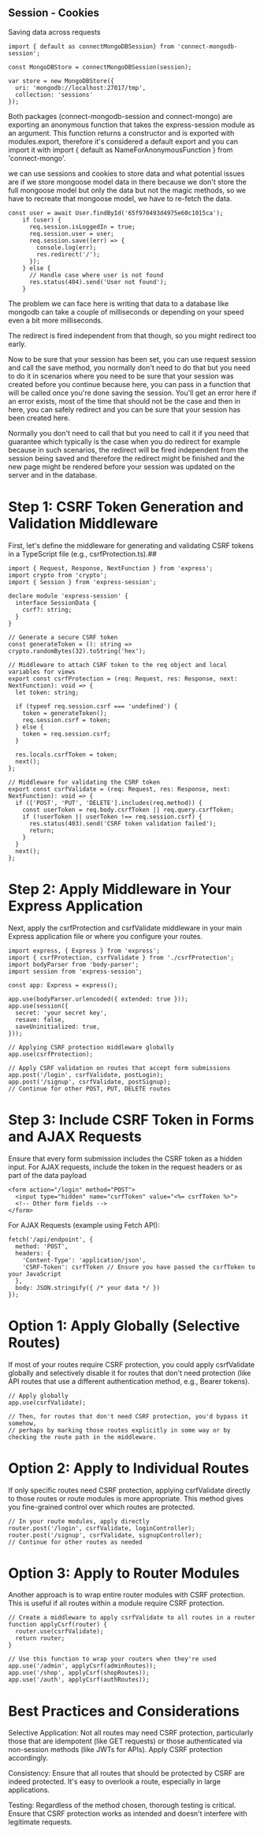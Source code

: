 ## Session - Cookies

Saving data across requests

```
import { default as connectMongoDBSession} from 'connect-mongodb-session';

const MongoDBStore = connectMongoDBSession(session);

var store = new MongoDBStore({
  uri: 'mongodb://localhost:27017/tmp',
  collection: 'sessions'
});
```

Both packages (connect-mongodb-session and connect-mongo) are exporting an anonymous function that takes the express-session module as an argument. This function returns a constructor and is exported with modules.export, therefore it's considered a default export and you can import it with import { default as NameForAnonymousFunction } from 'connect-mongo'.

we can use sessions and cookies to store data and what potential issues are if we store mongoose model data in there because we don't store the full mongoose model but only the data but not the magic methods, so we have to recreate that mongoose model, we have to re-fetch the data.

```
const user = await User.findById('65f970493d4975e60c1015ca');
    if (user) {
      req.session.isLoggedIn = true;
      req.session.user = user;
      req.session.save((err) => {
        console.log(err);
        res.redirect('/');
      });
    } else {
      // Handle case where user is not found
      res.status(404).send('User not found');
    }
```

The problem we can face here is writing that data to a database like mongodb can take a couple of milliseconds or depending on your speed even a bit more milliseconds.

The redirect is fired independent from that though, so you might redirect too early.

Now to be sure that your session has been set, you can use request session and call the save method, you normally don't need to do that but you need to do it in scenarios where you need to be sure that your session was created before you continue because here, you can pass in a function that will be called once you're done saving the session. You'll get an error here if an error exists, most of the time that should not be the case and then in here, you can safely redirect and you can be sure that your session has been created here.

Normally you don't need to call that but you need to call it if you need that guarantee which typically is the case when you do redirect for example because in such scenarios, the redirect will be fired independent from the session being saved and therefore the redirect might be finished and the new page might be rendered before your session was updated on the server and in the database.

# Step 1: CSRF Token Generation and Validation Middleware

First, let's define the middleware for generating and validating CSRF tokens in a TypeScript file (e.g., csrfProtection.ts).##

```
import { Request, Response, NextFunction } from 'express';
import crypto from 'crypto';
import { Session } from 'express-session';

declare module 'express-session' {
  interface SessionData {
    csrf?: string;
  }
}

// Generate a secure CSRF token
const generateToken = (): string => crypto.randomBytes(32).toString('hex');

// Middleware to attach CSRF token to the req object and local variables for views
export const csrfProtection = (req: Request, res: Response, next: NextFunction): void => {
  let token: string;

  if (typeof req.session.csrf === 'undefined') {
    token = generateToken();
    req.session.csrf = token;
  } else {
    token = req.session.csrf;
  }

  res.locals.csrfToken = token;
  next();
};

// Middleware for validating the CSRF token
export const csrfValidate = (req: Request, res: Response, next: NextFunction): void => {
  if (['POST', 'PUT', 'DELETE'].includes(req.method)) {
    const userToken = req.body.csrfToken || req.query.csrfToken;
    if (!userToken || userToken !== req.session.csrf) {
      res.status(403).send('CSRF token validation failed');
      return;
    }
  }
  next();
};
```

# Step 2: Apply Middleware in Your Express Application

Next, apply the csrfProtection and csrfValidate middleware in your main Express application file or where you configure your routes.

```
import express, { Express } from 'express';
import { csrfProtection, csrfValidate } from './csrfProtection';
import bodyParser from 'body-parser';
import session from 'express-session';

const app: Express = express();

app.use(bodyParser.urlencoded({ extended: true }));
app.use(session({
  secret: 'your secret key',
  resave: false,
  saveUninitialized: true,
}));

// Applying CSRF protection middleware globally
app.use(csrfProtection);

// Apply CSRF validation on routes that accept form submissions
app.post('/login', csrfValidate, postLogin);
app.post('/signup', csrfValidate, postSignup);
// Continue for other POST, PUT, DELETE routes

```

# Step 3: Include CSRF Token in Forms and AJAX Requests

Ensure that every form submission includes the CSRF token as a hidden input. For AJAX requests, include the token in the request headers or as part of the data payload

```
<form action="/login" method="POST">
  <input type="hidden" name="csrfToken" value="<%= csrfToken %>">
  <!-- Other form fields -->
</form>
```

For AJAX Requests (example using Fetch API):

```
fetch('/api/endpoint', {
  method: 'POST',
  headers: {
    'Content-Type': 'application/json',
    'CSRF-Token': csrfToken // Ensure you have passed the csrfToken to your JavaScript
  },
  body: JSON.stringify({ /* your data */ })
});

```

# Option 1: Apply Globally (Selective Routes)

If most of your routes require CSRF protection, you could apply csrfValidate globally and selectively disable it for routes that don't need protection (like API routes that use a different authentication method, e.g., Bearer tokens).

```
// Apply globally
app.use(csrfValidate);

// Then, for routes that don't need CSRF protection, you'd bypass it somehow,
// perhaps by marking those routes explicitly in some way or by checking the route path in the middleware.

```

# Option 2: Apply to Individual Routes

If only specific routes need CSRF protection, applying csrfValidate directly to those routes or route modules is more appropriate. This method gives you fine-grained control over which routes are protected.

```
// In your route modules, apply directly
router.post('/login', csrfValidate, loginController);
router.post('/signup', csrfValidate, signupController);
// Continue for other routes as needed
```

# Option 3: Apply to Router Modules

Another approach is to wrap entire router modules with CSRF protection. This is useful if all routes within a module require CSRF protection.

```
// Create a middleware to apply csrfValidate to all routes in a router
function applyCsrf(router) {
  router.use(csrfValidate);
  return router;
}

// Use this function to wrap your routers when they're used
app.use('/admin', applyCsrf(adminRoutes));
app.use('/shop', applyCsrf(shopRoutes));
app.use('/auth', applyCsrf(authRoutes));

```

# Best Practices and Considerations

Selective Application: Not all routes may need CSRF protection, particularly those that are idempotent (like GET requests) or those authenticated via non-session methods (like JWTs for APIs). Apply CSRF protection accordingly.

Consistency: Ensure that all routes that should be protected by CSRF are indeed protected. It's easy to overlook a route, especially in large applications.

Testing: Regardless of the method chosen, thorough testing is critical. Ensure that CSRF protection works as intended and doesn't interfere with legitimate requests.
